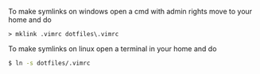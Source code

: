To make symlinks on windows open a cmd with admin rights move to your home and do

```batch
> mklink .vimrc dotfiles\.vimrc
```

To make symlinks on linux open a terminal in your home and do
```bash
$ ln -s dotfiles/.vimrc
```
